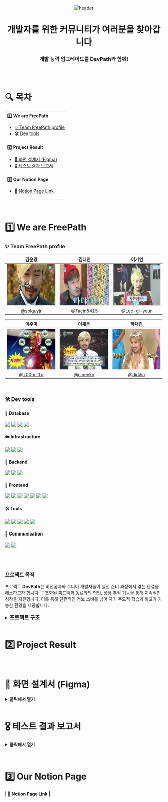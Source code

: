 <div align="center">

![header](https://capsule-render.vercel.app/api?type=blur&color=0:CEF279,100:73EDFF&height=200&section=header&text=We%20are%20DevPath!&fontSize=70)

<h1>개발자를 위한 커뮤니티가 여러분을 찾아갑니다</h1>
<h3>개발 능력 업그레이드를 DevPath와 함께!</h3>


</div>
<br><br>
<h1>🔍 목차</h1>

<table>
  <tr>
    <td>
      <b>1️⃣ We are FreePath</b>
        <ul>
          <li><a href="#team">✨ Team FreePath profile</a></li>
          <li><a href="#devtools">🛠️ Dev tools</a></li>
        </ul>
    </td>
  </tr>
  <tr>
    <td>
      <b>️2️⃣ Project Result</b>
       <ul>
          <li><a href="#figma">🙌 화면 설계서 (Figma)</a></li>
          <li><a href="#test">🎖️ 테스트 결과 보고서</a></li>
        </ul>
    </td>
  </tr>
  <tr>
    <td>
      <b>3️⃣ Our Notion Page</b>
        <ul>
          <li><a href="#ournotionpage">📓 Notion Page Link</a></li>
        </ul>
    </td>
  </tr>
</table>

<br>

<h1>1️⃣ We are FreePath</h1>

<h3><span id="team">✨ Team FreePath profile</span></h3>

<div align="center">

|                        **김운경**                        |                        **김태인**                        |                        **이기연**                        |
|:-----------------------------------------------------:|:-----------------------------------------------------:|:-----------------------------------------------------:|
| <img src="./assets/김운경.png" width="180" height="130"> | <img src="./assets/김태인.png" width="180" height="130"> | <img src="./assets/이기연.png" width="180" height="130"> |
|       [@splguyjr](https://github.com/splguyjr)        |      [@Taein5415](https://github.com/Taein5415)       |    [@Lee-gi-yeun](https://github.com/Lee-gi-yeun)     |

|                        **이주미**                        |                        **이채은**                        |                        **하채린**                        |
|:-----------------------------------------------------:|:-----------------------------------------------------:|:-----------------------------------------------------:|
| <img src="./assets/이주미.png" width="180" height="130"> | <img src="./assets/이채은.png" width="180" height="130"> | <img src="./assets/하채린.png" width="180" height="130"> |
|        [@z00m-1n](https://github.com/z00m-1n)         |        [@nineeko](https://github.com/nineeko)         |         [@didiha](https://github.com/didiha)          | 

</div>

<br>
<h3 id="devtools">🛠️ Dev tools</h3>

<h4>📂 Database</h4>
<div>
  <img src="https://img.shields.io/badge/mariaDB-003545?style=for-the-badge&logo=mariaDB&logoColor=white">
  <img src="https://img.shields.io/badge/MongoDB-4EA94B?style=for-the-badge&logo=mongodb&logoColor=white">
  <img src="https://img.shields.io/badge/redis-%23DD0031.svg?&style=for-the-badge&logo=redis&logoColor=white">
  <img src="https://img.shields.io/badge/elasticsearch-005571?style=for-the-badge&logo=elasticsearch&logoColor=white">
</div>

<!-- Infrastructure -->
<h4>☁️ Infrastructure</h4>
<div>
  <img src="https://img.shields.io/badge/docker-2496ED.svg?&style=for-the-badge&logo=docker&logoColor=white">
  <img src="https://img.shields.io/badge/Google_Cloud-4285F4?style=for-the-badge&logo=google-cloud&logoColor=white"> 
  <img src="https://img.shields.io/badge/amazons3-569A31?style=for-the-badge&logo=amazons3&logoColor=white">
</div>

<!-- Backend -->
<h4>🚀 Backend</h4>
<div>
  <img src="https://img.shields.io/badge/Java-ED8B00?style=for-the-badge&logo=openjdk&logoColor=white">
  <img src="https://img.shields.io/badge/springboot-6DB33F?style=for-the-badge&logo=springboot&logoColor=white">
  <img src="https://img.shields.io/badge/openai-412991?style=for-the-badge&logo=openai&logoColor=white">
</div>

<h4>🚀 Frontend</h4>
<div>
  <img src="https://img.shields.io/badge/Vue.js-4FC08D?style=for-the-badge&logo=vue.js&logoColor=white">
  <img src="https://img.shields.io/badge/JavaScript-F7DF1E?style=for-the-badge&logo=javascript&logoColor=black">
  <img src="https://img.shields.io/badge/CSS3-1572B6?style=for-the-badge&logo=css3&logoColor=white">
  <img src="https://img.shields.io/badge/HTML5-E34F26?style=for-the-badge&logo=html5&logoColor=white">
  <img src="https://img.shields.io/badge/axios-5A29E4?style=for-the-badge&logo=axios&logoColor=white">
  <img src="https://img.shields.io/badge/vue--router-42B883?style=for-the-badge&logo=vue.js&logoColor=white">
  <img src="https://img.shields.io/badge/pinia-ffd859?style=for-the-badge&logo=pinia&logoColor=black">
</div>

<!-- Tools -->
<h4>🛠️ Tools</h4>
<div>
  <img src="https://img.shields.io/badge/Figma-F24E1E?style=for-the-badge&logo=figma&logoColor=white">
  <img src="https://img.shields.io/badge/IntelliJ_IDEA-000000.svg?style=for-the-badge&logo=intellij-idea&logoColor=white">
  <img src="https://img.shields.io/badge/Markdown-000000?style=for-the-badge&logo=markdown&logoColor=white">
  <img src="https://img.shields.io/badge/git-F05032?style=for-the-badge&logo=git&logoColor=white">
  <img src="https://img.shields.io/badge/github-181717?style=for-the-badge&logo=github&logoColor=white">
</div>

<!-- Communication -->
<h4>💬 Communication</h4>
<div>
  <img src="https://img.shields.io/badge/Notion-000000?style=for-the-badge&logo=notion&logoColor=white">
  <img src="https://img.shields.io/badge/discord-5865F2?style=for-the-badge&logo=discord&logoColor=white">
</div>

<br><br>

<h3><b>프로젝트 목적</b></h3>
프로젝트 <b>DevPath</b>는 비전공자와 주니어 개발자들이 실전 준비 과정에서 겪는 단절을 해소하고자 합니다. 구조화된 피드백과 동료와의 협업, 성장 추적 기능을 통해 지속적인 성장을 지원합니다. 이를 통해
단편적인 정보 소비를 넘어 자기 주도적 학습과 회고가 가능한 환경을 제공합니다.
<br><br>
<details>
  <summary><b><span style="font-size: 1.2em">프로젝트 구조</span></b></summary>

```angular2html

src/
├── api/
│   └── axios.js
├── assets/
│   ├── font/
│   └── images/ (board, chatting, common, csquiz, devti, interview, main, mypage, user)
│   └── styles/
├── components/
│   ├── common/
│   └── layout/ (Header, Sidebar, Sidebar Sections)
├── features/
│   ├── admin/
│   │   ├── csquiz, ItNews, report (각각 api.js, router.js, components/, views/)
│   ├── board/
│   │   ├── components/, views/, api.js, quill-config.js, router.js
│   ├── chatting/
│   │   ├── components/ (chattingView, userBlockView, ChattingPendingView), views/, api.js, router.js, stomp-client.js
│   ├── comment/
│   │   ├── components/, api.js
│   ├── csquiz/
│   │   ├── components/, views/, api.js, router.js
│   ├── devti/
│   │   ├── components/, views/, data/, api.js, router.js
│   ├── interaction/
│   │   └── components/, api.js
│   ├── interview/
│   │   ├── components/, views/, api.js, router.js
│   ├── main/
│   │   ├── components/, views/, api.js, router.js
│   ├── mypage/
│   │   ├── bookmark/, comment/, like/, reportedpost/, writepost/, views/, components/, api.js, router.js
│   └── user/
│       ├── components/, views/, api.js, errorcode.js, router.js
├── router/
│   └── index.js
└── stores/
    └── auth.js

```

</details>
<br>

<h1 id="project-result">2️⃣ Project Result</h1>

<br>

<h1 id="figma">🙌 화면 설계서 (Figma)</h1>

<details>
  <summary><b>클릭해서 열기</b></summary>

### 👤 회원 관련 (회원가입 / 로그인 / 마이페이지)

<details>
<summary>회원가입 페이지</summary>

<img src="./assets/figma/회원가입 페이지.png" alt="회원가입 페이지" style="width: 80%; height: auto;">

</details>

<details>
<summary>일반회원가입 페이지</summary>

<img src="./assets/figma/일반회원가입 페이지.png" alt="일반회원가입 페이지" style="width: 80%; height: auto;">

</details>

<details>
<summary>소셜회원가입 페이지</summary>

<img src="./assets/figma/소셜회원가입 페이지.png" alt="소셜회원가입 페이지" style="width: 80%; height: auto;">

</details>

<details>
<summary>로그인 페이지</summary>

<img src="./assets/figma/로그인 페이지.png" alt="로그인 페이지" style="width: 80%; height: auto;">

</details>

<details>
<summary>로그인 - 일반 페이지</summary>

<img src="./assets/figma/로그인 - 일반 페이지.png" alt="로그인 - 일반 페이지" style="width: 80%; height: auto;">

</details>

<details>
<summary>비밀번호 찾기</summary>

<img src="./assets/figma/비밀번호 찾기.png" alt="비밀번호 찾기" style="width: 80%; height: auto;">

</details>

<details>
<summary>아이디 찾기</summary>

<img src="./assets/figma/아이디 찾기.png" alt="아이디 찾기" style="width: 80%; height: auto;">

</details>

<details>
<summary>내 프로필 수정</summary>

<img src="./assets/figma/내 프로필 수정.png" alt="내 프로필 수정" style="width: 80%; height: auto;">

</details>

<details>
<summary>마이페이지 게시글 모아보기</summary>

<img src="./assets/figma/마이페이지-게시글(메인).png" alt="마이페이지-게시글(메인)" style="width: 80%; height: auto;">

</details>

<details>
<summary>마이페이지 댓글 모아보기</summary>

<img src="./assets/figma/마이페이지-댓글.png" alt="마이페이지-댓글" style="width: 80%; height: auto;">

</details>

### 🏠 메인

<details>
<summary>메인 페이지 - 회원</summary>

<img src="./assets/figma/메인 페이지 - 회원.png" alt="메인 페이지 - 회원" style="width: 80%; height: auto;">

</details>

<details>
<summary>메인 페이지 - 비회원</summary>



<img src="./assets/figma/메인 페이지 - 비회원.png" alt="메인 페이지 - 비회원" style="width: 80%; height: auto;">

</details>

### 📝 게시판

<details>
<summary>게시글 목록</summary>

<img src="./assets/figma/게시글 목록.png" alt="게시글 목록" style="width: 80%; height: auto;">

</details>

<details>
<summary>게시글 작성</summary>

<img src="./assets/figma/게시글 작성.png" alt="게시글 작성" style="width: 80%; height: auto;">

</details>

<details>
<summary>게시글 상세조회</summary>

<img src="./assets/figma/게시글 상세조회.png" alt="게시글 상세조회" style="width: 80%; height: auto;">

</details>

<details>
<summary>프로젝트 게시판 게시글 작성</summary>

<img src="./assets/figma/프로젝트 게시판 게시글 작성.png" alt="프로젝트 게시판 게시글 작성" style="width: 80%; height: auto;">

</details>

### 🗣️ 채팅

<details>
<summary>일대일 채팅룸 목록 페이지</summary>

<img src="./assets/figma/400. 일대일 채팅룸 목록 페이지.png" alt="400. 일대일 채팅룸 목록 페이지" style="width: 80%; height: auto;">

</details>

<details>
<summary>그룹채팅방 페이지</summary>

<img src="./assets/figma/410. 그룹채팅방 페이지.png" alt="410. 그룹채팅방 페이지" style="width: 80%; height: auto;">

</details>

<details>
<summary>참여 대기중인 채팅방 목록 확인</summary>

<img src="./assets/figma/420. 참여 대기중인 채팅방 목록 확인.png" alt="420. 참여 대기중인 채팅방 목록 확인" style="width: 80%; height: auto;">

</details>

<details>
<summary>채팅 차단 목록 조회 페이지</summary>

<img src="./assets/figma/430. 채팅 차단 목록 조회 페이지.png" alt="430. 채팅 차단 목록 조회 페이지" style="width: 80%; height: auto;">

</details>

### 👔 면접 기능

<details>
<summary>면접방 목록 조회 (면접 초기 화면)</summary>

<img src="./assets/figma/600. 면접방 목록 조회 (면접 초기 화면).png" alt="600. 면접방 목록 조회 (면접 초기 화면)" style="width: 80%; height: auto;">

</details>

<details>
<summary>면접방 목록 조회 (면접이 존재하지 않을 때)</summary>

<img src="./assets/figma/601. 면접방 목록 조회 (면접 초기 화면).png" alt="601. 면접방 목록 조회 (면접 초기 화면)" style="width: 80%; height: auto;">

</details>

<details>
<summary>면접 실행 면접방 정보 선택</summary>

<img src="./assets/figma/611. 면접 실행 _ 면접방 정보 선택.png" alt="611. 면접 실행 _ 면접방 정보 선택" style="width: 80%; height: auto;">

</details>

<details>
<summary>면접 실행 면접 진행(질답_3)</summary>

<img src="./assets/figma/612. 면접 실행 _ 면접 진행(질답_3).png" alt="612. 면접 실행 _ 면접 진행(질답_3)" style="width: 80%; height: auto;">

</details>

<details>
<summary>면접 조회 면접방 상세조회</summary>

<img src="./assets/figma/621. 면접 조회 _ 면접방 상세조회.png" alt="621. 면접 조회 _ 면접방 상세조회" style="width: 80%; height: auto;">

</details>

<details>
<summary>면접재실행</summary>

<img src="./assets/figma/630. 면접재실행.png" alt="630. 면접재실행" style="width: 80%; height: auto;">

</details>

<details>
<summary>면접재실행</summary>

<img src="./assets/figma/630. 면접재실행 (1).png" alt="630. 면접재실행 (1)" style="width: 80%; height: auto;">

</details>

### 📊 성향 테스트

<details>
<summary>성향테스트 초기 화면</summary>

<img src="./assets/figma/700. 성향테스트 초기 화면.png" alt="700. 성향테스트 초기 화면" style="width: 80%; height: auto;">

</details>

<details>
<summary>개발자 성향 테스트 응시 화면</summary>

<img src="./assets/figma/710. 개발자 성향 테스트 응시 화면.png" alt="710. 개발자 성향 테스트 응시 화면" style="width: 80%; height: auto;">

</details>

<details>
<summary>개발자 성향 테스트 결과 화면</summary>

<img src="./assets/figma/720. 개발자 성향 테스트 결과 화면.png" alt="720. 개발자 성향 테스트 결과 화면" style="width: 80%; height: auto;">

</details>

<details>
<summary>개발자 성향 테스트 결과 종류</summary>

<img src="./assets/figma/개발자 성향 테스트 결과 종류.png" alt="개발자 성향 테스트 결과 종류" style="width: 80%; height: auto;">

</details>

### 🧠 CS 퀴즈

<details>
<summary>CS 퀴즈 목록 조회</summary>

<img src="./assets/figma/CS 퀴즈 목록 조회.png" alt="CS 퀴즈 목록 조회" style="width: 80%; height: auto;">

</details>

<details>
<summary>CS 퀴즈 응시 화면</summary>

<img src="./assets/figma/CS 퀴즈 응시 화면.png" alt="CS 퀴즈 응시 화면" style="width: 80%; height: auto;">

</details>

<details>
<summary>CS 퀴즈 결과</summary>

<img src="./assets/figma/CS 퀴즈 결과.png" alt="CS 퀴즈 결과" style="width: 80%; height: auto;">

</details>

### 🛠️ 관리자 관련 (신고 / CS 퀴즈 / IT 뉴스 기사)

<details>
<summary>관리자 홈</summary>

<img src="./assets/figma/관리자 홈.png" alt="관리자 홈" style="width: 80%; height: auto;">

</details>

<details>
<summary>신고 검토 목록</summary>

<img src="./assets/figma/신고 검토 목록.png" alt="신고 검토 목록" style="width: 80%; height: auto;">

</details>

<details>
<summary>신고 처리</summary>

<img src="./assets/figma/신고 처리.png" alt="신고 처리" style="width: 80%; height: auto;">

</details>

<details>
<summary>cs 퀴즈 등록</summary>

<img src="./assets/figma/cs 퀴즈 등록.png" alt="cs 퀴즈 등록" style="width: 80%; height: auto;">

</details>

<details>
<summary>cs 퀴즈 상세 조회</summary>

<img src="./assets/figma/cs 퀴즈 상세 조회.png" alt="cs 퀴즈 상세 조회" style="width: 80%; height: auto;">

</details>


<details>
<summary>미 발송 된 기사 조회</summary>

<img src="./assets/figma/미 발송 된 기사 조회.png" alt="미 발송 된 기사 조회" style="width: 80%; height: auto;">

</details>

<details>
<summary>발송 된 기사 조회</summary>

<img src="./assets/figma/발송 된 기사 조회.png" alt="발송 된 기사 조회" style="width: 80%; height: auto;">

</details>

<details>
<summary>기사 작성</summary>

<img src="./assets/figma/기사 작성.png" alt="기사 작성" style="width: 80%; height: auto;">

</details>


</details>

<br>
<h1 id="test">🎖️ 테스트 결과 보고서</h1>

<details>
  <summary><b>클릭해서 열기</b></summary>

### 👤 회원 테스트
<details>
    <summary><b>회원 가입</b></summary>
    1. 일반 회원가입
    <br>
    <img src="./assets/test/user/일반회원_회원가입.png" alt="user1" style="width: 80%; height: auto;">
    <br>: 일반 회원가입 시 인증 이메일 발송
    <br><br>
    <img src="./assets/test/user/일반회원_회원가입인증번호확인.png" alt="user2" style="width: 80%; height: auto;">
    <br>: 인증번호 확인
    <br><br>
    <img src="./assets/test/user/일반회원_회원가입완료.png" alt="user3" style="width: 80%; height: auto;">
    <br>: 인증번호 확인
    <br><br>
    2. 구글 회원가입
    <br>
    <img src="./assets/test/user/소셜회원_회원가입&로그인창.png" alt="user4" style="width: 80%; height: auto;">
    <br>: 구글 회원가입 or 로그인 화면
    <br><br>
    <img src="./assets/test/user/소셜회원_닉네임,구독여부입력페이지.png" alt="user5" style="width: 80%; height: auto;">
    <br>: 구글 인증 후 닉네임, it 기사 구독 여부 입력
    <br><br>
    <img src="./assets/test/user/소셜회원_회원가입완료.png" alt="user6" style="width: 80%; height: auto;">
    <br>: 구글 회원가입 완료
</details>
<details>
    <summary><b>로그인</b></summary>
    1. 일반 로그인
    <br>
    <img src="./assets/test/user/일반회원_로그인.png" alt="user7" style="width: 80%; height: auto;">
    <br>: 일반 로그인 완료
    <br><br>
    2. 구글 로그인
    <br>
    <img src="./assets/test/user/소셜회원_회원가입&로그인창.png" alt="user8" style="width: 80%; height: auto;">
    <br>: 구글 로그인 화면
    <br><br>
    <img src="./assets/test/user/소셜회원_로그인시토큰확인가능.png" alt="user9" style="width: 80%; height: auto;">
    <br>: 구글 로그인 시 토큰 확인 가능
    <br><br>
</details>
<details>
    <summary><b>로그아웃</b></summary>
    1. 로그아웃
    <br>
    <img src="./assets/test/user/회원_로그아웃.png" alt="user11" style="width: 80%; height: auto;">
    <br><br>
</details>
<details>
    <summary><b>리프레시 토큰 발급</b></summary>
    1. 리프레시 토큰 발급
    <br>
    <img src="./assets/test/user/회원_리프레시토큰.png" alt="user10" style="width: 80%; height: auto;">
    <br><br>
</details>
<details>
    <summary><b>회원 탈퇴</b></summary>
    1. 이메일 발송
    <br>
    <img src="./assets/test/user/회원_회원탈퇴이메일.png" alt="user11" style="width: 80%; height: auto;">
    <br>: 회원 탈퇴 시 본인 확인을 위한 이메일 발송
    <br><br>
    2. 인증 번호
    <br>
    <img src="./assets/test/user/회원_회원탈퇴인증번호확인.png" alt="user12" style="width: 80%; height: auto;">
    <br>: 인증 번호 확인
    <br><br>
    3. 회원 탈퇴
    <br>
    <img src="./assets/test/user/회원_회원탈퇴완료.png" alt="user13" style="width: 80%; height: auto;">
    <br>: 회원 탈퇴 완료
    <br><br>
</details>
<details>
    <summary><b>로그인 아이디 찾기</b></summary>
    1. 이메일 발송
    <br>
    <img src="./assets/test/user/일반회원_로그인아이디찾기이메일.png" alt="user14" style="width: 80%; height: auto;">
    <br>: 로그인 아이디 찾기를 위한 인증용 이메일 발송
    <br><br>
    2. 인증 번호
    <br>
    <img src="./assets/test/user/일반회원_로그인아이디찾기인증번호확인.png" alt="user15" style="width: 80%; height: auto;">
    <br>: 인증 번호 인증 완료
    <br><br>
    3. 로그인 찾기 완료
    <br>
    <img src="./assets/test/user/일반회원_로그인아이디찾기완료.png" alt="user16" style="width: 80%; height: auto;">
    <br>: 회원의 아이디 반환
    <br><br>
</details>
<details>
    <summary><b>비밀번호 재설정</b></summary>
    1. 이메일 발송
    <br>
    <img src="./assets/test/user/일반회원_비밀번호재설정이메일.png" alt="user17" style="width: 80%; height: auto;">
    <br>: 비밀번호를 잃어버렸을 때 재설정하는 기능을 사용하기 위해 인증용 이메일 발송
    <br><br>
    2. 인증 번호
    <br>
    <img src="./assets/test/user/일반회원_비밀번호재설정인증번호확인.png" alt="user18" style="width: 80%; height: auto;">
    <br>: 인증 번호 인증 완료
    <br><br>
    3. 비밀번호 재설정 오류
    <br>
    <img src="./assets/test/user/일반회원_비밀번호재설정_오류.png" alt="user19" style="width: 80%; height: auto;">
    <br>: 비밀번호에 특수문자를 넣지 않으면 안 됨
    <br><br>
    4. 비밀번호 재설정 완료
    <br>
    <img src="./assets/test/user/일반회원_비밀번호재설정완료.png" alt="user20" style="width: 80%; height: auto;">
    <br>: 특수문자 넣고 다시 시도하면 성공함
    <br><br>
</details>
<details>
    <summary><b>비밀번호 변경</b></summary>
    1. 이메일 발송
    <br>
    <img src="./assets/test/user/일반회원_비밀번호변경이메일.png" alt="user21" style="width: 80%; height: auto;">
    <br>: 비밀번호를 변경 시 인증용 이메일 발송
    <br><br>
    2. 인증 번호
    <br>
    <img src="./assets/test/user/일반회원_비밀번호변경인증번호확인.png" alt="user22" style="width: 80%; height: auto;">
    <br>: 인증 번호 인증 완료
    <br><br>
    3. 비밀번호 변경 완료
    <br>
    <img src="./assets/test/user/일반회원_비밀번호변경완료.png" alt="user23" style="width: 80%; height: auto;">
    <br>: 비밀번호가 성공적으로 변경됨
    <br><br>
</details>
<details>
    <summary><b>회원 정보 수정</b></summary>
    1. 닉네임, it 기사 구독 여부 수정
    <br>
    <img src="./assets/test/user/회원_닉네임,it구독여부수정.png" alt="user24" style="width: 80%; height: auto;">
    <br>: 중복되는 닉네임은 변경이 불가능
    <br><br>
</details>
 <details>
    <summary><b>개발자 성향 테스트 저장</b></summary>
    1. 개발자 성향 테스트 저장
    <br>
    <img src="./assets/test/user/회원_개발자성향테스트저장.png" alt="user25" style="width: 80%; height: auto;">
    <br>: 프론트에서 주는 값을 회원의 개발자 성향 테스트 결과로 저장함
    <br><br>
</details>
<details>
    <summary><b>마이페이지 내의 회원 정보 조회</b></summary>
    1. 회원 정보 조회
    <br>
    <img src="./assets/test/user/회원_마이페이지정보조회.png" alt="user26" style="width: 80%; height: auto;">
    <br>: 이메일, 닉네임, it 뉴스 구독 여부, 개발자 성향 테스트 등을 조회할 수 있다.
    <br><br>
</details>

<br>

### 📝 게시글 테스트

<details>
  <summary><b>게시글 업로드</b></summary>
  1. 게시글 업로드
  <br>
  <img src="https://github.com/user-attachments/assets/9979f153-f1aa-49ec-a027-30c6e289ccb9" alt="게시글 업로드 예시" style="width: 80%; height: auto;">
  <br>각 필드에 대한 입력 유효성 검사와 파일 첨부 기능 등이 포함됩니다.
</details>

<details>
  <summary><b>게시글 수정</b></summary>
  1. 게시글 수정
  <br>
  <img src="https://github.com/user-attachments/assets/ecd6bc39-f368-4e42-8372-1f7824c4a5bc" alt="게시글 수정 예시" style="width: 80%; height: auto;">
  <br>수정 시 변경된 내용이 정상적으로 반영되는지와 편집 전후 데이터 비교 기능 등을 확인합니다.
</details>

<details>
  <summary><b>게시글 삭제</b></summary>
  1. 게시글 삭제
  <br>
  <img src="https://github.com/user-attachments/assets/26f60396-b3ff-4867-bef7-8c2a5f2e9b32" alt="게시글 삭제 예시" style="width: 80%; height: auto;">
  <br>삭제 전 확인 메시지와 실제 데이터베이스에서 삭제 처리가 되는지를 테스트합니다.
</details>

<details>
  <summary><b>하위 카테고리 목록 조회</b></summary>
  1. 하위 카테고리 목록 조회
  <br>
  <img src="https://github.com/user-attachments/assets/db528f3c-bbef-450c-b280-078fee3cab65" alt="하위 카테고리 목록 조회 예시" style="width: 80%; height: auto;">
  <br>계층 구조가 제대로 표시되고, 클릭 시 해당 카테고리로 이동되는지 확인합니다.
</details>

<details>
  <summary><b>게시글 상세 조회</b></summary>
  1. 게시글 상세 조회
  <br>
  <img src="https://github.com/user-attachments/assets/bd8cabe1-b318-40b9-8a6e-de6412781b24" alt="게시글 상세 조회 예시" style="width: 80%; height: auto;">
  <br>게시글 내용, 작성자 정보, 작성일, 댓글 및 추천 수 등의 정보가 올바르게 표시되는지 확인합니다.
</details>

<details>
  <summary><b>게시글 검색 (작성일, 작성자, 제목)</b></summary>
  1. 게시글 검색 (작성일, 작성자, 제목)
  <br>
  <img src="https://github.com/user-attachments/assets/787dd012-6f0f-4849-880b-2557afa9ff77" alt="게시글 검색 (필터) 예시" style="width: 80%; height: auto;">
  <br>조건에 맞는 게시글이 올바르게 필터링되어 나타나는지 확인합니다.
</details>

<details>
  <summary><b>게시글 검색 (게시글 내용 필터)</b></summary>
  1. 게시글 내용 필터
  <br>
  <img src="https://github.com/user-attachments/assets/269fe4e7-03b5-480e-86ee-e704c4292d61" alt="게시글 내용 필터 예시" style="width: 80%; height: auto;">
  <br>검색 결과에 불필요한 게시글이 노출되지 않고, 정확하게 필터링되는지 확인합니다.
</details>

<details>
  <summary><b>회원이 작성한 게시글 목록 조회</b></summary>
  1. 회원이 작성한 게시글 목록 조회
  <br>
  <img src="https://github.com/user-attachments/assets/534991c6-a68e-4e39-a75f-ceb6b41e4ee2" alt="회원이 작성한 게시글 목록 조회 예시" style="width: 80%; height: auto;">
  <br>회원 정보와 연동되어, 로그인 상태에서 자신의 게시글만 확인 가능하게 처리되어 있는지 테스트합니다.
</details>

<details>
  <summary><b>자신의 신고된 게시물 목록 확인</b></summary>
  1. 신고된 게시물 목록 확인
  <br>
  <img src="https://github.com/user-attachments/assets/49a8c793-31ae-4931-81ff-b151fd2bf6ba" alt="신고된 게시물 목록 확인 예시" style="width: 80%; height: auto;">
  <br>신고 처리 현황과 해당 게시글의 상태가 정확하게 표시되는지 확인합니다.
</details>
<br>

### 💬 댓글 테스트

<details>
    <summary><b>게시글 내 댓글 조회 기능</b></summary>
    1. 게시글 내 댓글 조회 기능
    <br>
    <img src="./assets/test/comment/게시글 내 댓글, 대댓글 조회.png" alt="게시글 내 댓글, 대댓글 조회" style="width: 80%; height: auto;">
    <br>: 게시글 내 댓글 및 대댓글을 조회할 수 있다.
</details>
<details>
        <summary><b>댓글 작성</b></summary>
        2. 댓글 작성
        <br>
        <img src="./assets/test/comment/댓글작성.png" alt="댓글작성" style="width: 80%; height: auto;">
        <br>사용자는 게시글ID와 댓글을 전송하여여 댓글을 작성할 수 있다.
</details>
<details>
        <summary><b>대댓글 작성</b></summary>
            3. 대댓글 작성
             <br>
              <img src="./assets/test/comment/대댓글 작성.png" alt="대댓글 작성" style="width: 80%; height: auto;">
            <br>사용자는 게시글ID와 댓글을 전송하여여 대댓글을 작성할 수 있다.
</details>
<details>
        <summary><b>댓글 삭제</b></summary>
            4. 댓글 삭제
             <br>
              <img src="./assets/test/comment/댓글 삭제.png" alt="댓글 삭제" style="width: 80%; height: auto;">
            <br>사용자는 특정 댓글의 id를 이용하여 댓글을 삭제할 수 있다.
</details>
<details>
        <summary><b>댓글,대댓글 수정</b></summary>
            5. 댓글,대댓글 수정
             <br>
              <img src="./assets/test/comment/댓글, 대댓글 수정.png" alt="댓글, 대댓글 수정" style="width: 80%; height: auto;">
            <br>사용자는 특정 댓글의 id를 이용하여 댓글을 수정할 수 있다.
</details>
<details>
        <summary><b>내가 쓴 댓글, 대댓글 조회</b></summary>
            6.내가 쓴 댓글, 대댓글 조회
             <br>
              <img src="./assets/test/comment/내가 쓴 댓글, 대댓글 조회.png" alt="내가 쓴 댓글, 대댓글 조회" style="width: 80%; height: auto;">
            <br>사용자는 자신이 작성한 댓글 및 대댓글을 조회할 수 있다.
</details>
<details>
        <summary><b>신고 된 내 댓글 조회</b></summary>
            7. 신고 된 내 댓글 조회
             <br>
              <img src="./assets/test/comment/신고된 내 댓글 조회.png" alt="신고 된 내 댓글 조회" style="width: 80%; height: auto;">
            <br>사용자는 신고된 자신의 댓글을 조회할 수 있다.
</details>
<br>

### 🗳️ 투표 테스트

<details>
  <summary><b>투표 참여</b></summary>
  1. 투표 참여(일반)
  <br>
  <img src="https://github.com/user-attachments/assets/f447f1d6-89e4-4fb7-bd72-55f98e1b8642" alt="투표 참여(일반)" style="width: 80%; height: auto;">
  <br>투표가 있는 게시글에 투표 참여
  <br><br>
  2. 투표 참여(중복)
  <br>
  <img src="https://github.com/user-attachments/assets/7dbff11a-c536-4822-a8eb-2c8f3cbd0fd5" alt="투표 참여(중복)" style="width: 80%; height: auto;">
  <br>투표가 있는 게시글에 중복 투표 참여시 예외처리
</details>
<details>
  <summary><b>투표 종료</b></summary>
  1. 투표 종료(일반)
  <br>
  <img src="https://github.com/user-attachments/assets/39d852da-784b-4c99-94a2-3942d5241c09" alt="투표 종료(일반)" style="width: 80%; height: auto;">
  <br>투표를 종료
  <br><br>
  2. 투표 종료(권한 X)
  <br>
  <img src="https://github.com/user-attachments/assets/63203bca-d59b-4a50-b07f-8c54ccd702cc" alt="투표 종료(권한 X)" style="width: 80%; height: auto;">
  <br>투표 종료 시 게시글 작성자인지 검증 후 예외처리
</details>

<details>
  <summary><b>투표 조회</b></summary>
  1. 투표 조회(투표 존재 여부, 투표 여부, 종료 여부)
  <br>
  <img src="https://github.com/user-attachments/assets/ade40274-a107-47cb-9705-3453e1f9e45f" alt="투표 조회(투표 존재 여부, 투표 여부, 종료 여부)" style="width: 80%; height: auto;">
  <br>투표 조회 시 투표 존재 여부, 투표 여부, 종료 여부를 확인
</details>
<br>

### 🔁 게시판 상호작용 테스트

<details>
    <summary><b>게시글 북마크</b></summary>
    1. 게시글 북마크
    <br>
    <img src="./assets/test/board/interaction/게시글 북마크.png" alt="intr1" style="width: 80%; height: auto;">
    <br>: 사용자는 게시글 북마크를 할 수 있다.
    <br><br>
    2. 게시글 북마크 모아보기
    <br>
    <img src="./assets/test/board/interaction/게시글 북마크 모아보기.png" alt="intr2" style="width: 80%; height: auto;">
    <br>: 사용자는 마이페이지에서 북마크 목록을 조회할 수 있다.
    <br><br>
    3. 게시글 북마크 삭제
    <br>
    <img src="./assets/test/board/interaction/게시글 북마크 삭제.png" alt="intr3" style="width: 80%; height: auto;">
    <br>: 사용자는 북마크를 취소할 수 있다.
    <br><br>
    4. 게시글 북마크 실패
    <br>
    <img src="./assets/test/board/interaction/게시글 북마크 실패.png" alt="intr4" style="width: 80%; height: auto;">
    <br>: 게시글 북마크 실패 예외 처리
    <br><br>
    5. 게시글 북마크 삭제 실패
    <br>
    <img src="./assets/test/board/interaction/게시글 북마크 삭제 실패.png" alt="intr5" style="width: 80%; height: auto;">
    <br>: 북마크 삭제 실패 예외 처리
    <br><br>
</details>
<details>
    <summary><b>게시글 좋아요</b></summary>
    1. 게시글 좋아요
    <br>
    <img src="./assets/test/board/interaction/게시글 좋아요.png" alt="intr6" style="width: 80%; height: auto;">
    <br>: 사용자는 게시글에 좋아요를 누를 수 있다.
    <br><br>
    2. 게시글 좋아요 모아보기
    <br>
    <img src="./assets/test/board/interaction/게시글 좋아요 모아보기.png" alt="intr7" style="width: 80%; height: auto;">
    <br>: 사용자는 마이페이지에서 좋아요 한 게시글을 조회할 수 있다.
    <br><br>
    3. 게시글 좋아요 총 개수
    <br>
    <img src="./assets/test/board/interaction/게시글 총 좋아요 개수.png" alt="intr8" style="width: 80%; height: auto;">
    <br>: 사용자는 게시글의 좋아요 총 개수를 조회할 수 있다.
    <br><br>
    4. 게시글 좋아요 삭제
    <br>
    <img src="./assets/test/board/interaction/게시글 좋아요 삭제.png" alt="intr9" style="width: 80%; height: auto;">
    <br>: 사용자는 게시글의 좋아요를 취소할 수 있다.
    <br><br>
    5. 게시글 좋아요 실패
    <br>
    <img src="./assets/test/board/interaction/게시글 좋아요 실패.png" alt="intr10" style="width: 80%; height: auto;">
    <br>: 게시글의 좋아요 실패 예외 처리
    <br><br>
    6. 게시글 좋아요 삭제 실패
    <br>
    <img src="./assets/test/board/interaction/게시글 좋아요 삭제실패.png" alt="intr11" style="width: 80%; height: auto;">
    <br>: 게시글의 좋아요 삭제 실패 예외 처리
    <br><br>
</details>
<details>
    <summary><b>게시글 조회 시 북마크 여부</b></summary>
    1. 북마크 되어있을 때
    <br>
    <img src="./assets/test/board/interaction/게시글 조회 시 북마크 여부(북마크 되어있을때).png" alt="intr12" style="width: 80%; height: auto;">
    <br>: 사용자가 특정 게시글 조회 시 북마크가 되어있을 때
    <br><br>
    2. 북마크 안 되어있을 때
    <br>
    <img src="./assets/test/board/interaction/게시글 조회 시 북마크 여부(북마크 안되어있을때).png" alt="intr13" style="width: 80%; height: auto;">
    <br>: 사용자가 특정 게시글 조회 시 북마크가 안 되어있을 때
    <br><br>
</details>
<details>
    <summary><b>게시글 조회 시 좋아요 여부</b></summary>
    1. 좋아요 되어있을 때
    <br>
    <img src="./assets/test/board/interaction/게시글 조회 시 좋아요 여부(좋아요 되어있을 때).png" alt="intr14" style="width: 80%; height: auto;">
    <br>: 사용자가 특정 게시글 조회 시 좋아요가 되어있을 때
    <br><br>
    2. 좋아요 안 되어있을 때
    <br>
    <img src="./assets/test/board/interaction/게시글 조회 시 좋아요 여부(좋아요 안되어있을 때).png" alt="intr15" style="width: 80%; height: auto;">
    <br>: 사용자가 특정 게시글 조회 시 좋아요가 안 되어있을 때
    <br><br>
</details>
<details>
    <summary><b>댓글 좋아요</b></summary>
    1. 댓글 좋아요
    <br>
    <img src="./assets/test/board/interaction/댓글 좋아요.png" alt="intr16" style="width: 80%; height: auto;">
    <br>: 사용자는 댓글에 좋아요를 할 수 있다.
    <br><br>
    2. 댓글 좋아요 총 개수
    <br>
    <img src="./assets/test/board/interaction/댓글 총 좋아요 개수.png" alt="intr17" style="width: 80%; height: auto;">
    <br>: 사용자는 댓글의 좋아요 총 개수를 조회할 수 있다.
    <br><br>
    3. 댓글 좋아요 삭제
    <br>
    <img src="./assets/test/board/interaction/댓글 좋아요 삭제.png" alt="intr18" style="width: 80%; height: auto;">
    <br>: 사용자는 댓글의 좋아요를 취소할 수 있다.
    <br><br>
    4. 댓글 좋아요 실패
    <br>
    <img src="./assets/test/board/interaction/댓글 좋아요 실패.png" alt="intr19" style="width: 80%; height: auto;">
    <br>: 댓글의 좋아요 실패 예외 처리
    <br><br>
    5. 댓글 좋아요 삭제 실패
    <br>
    <img src="./assets/test/board/interaction/댓글 좋아요 삭제 실패.png" alt="intr20" style="width: 80%; height: auto;">
    <br>: 댓글의 좋아요 삭제 실패 예외 처리
</details>
<details>
    <summary><b>댓글 조회 시 좋아요 여부</b></summary>
    1. 좋아요 되어있을 때
    <br>
    <img src="./assets/test/board/interaction/댓글 조회 시 좋아요 여부(좋아요 되어있을때).png" alt="intr21" style="width: 80%; height: auto;">
    <br>: 사용자가 특정 댓글에 좋아요를 했을 때
    <br><br>
    2. 좋아요 안 되어있을 때
    <br>
    <img src="./assets/test/board/interaction/댓글 조회 시 좋아요 여부(좋아요 안되어있을 때).png" alt="intr22" style="width: 80%; height: auto;">
    <br>: 사용자가 특정 댓글에 좋아요를 안 했을 때
    <br><br>
</details>

<br>

### 🧠 CS 퀴즈 테스트

<details>
    <summary><b>CS 퀴즈 등록</b></summary>
    1. 등록
    <br>
    <img src="./assets/test/csquiz/CS퀴즈 등록.png" alt="csquiz1" style="width: 80%; height: auto;">
    <br>: 관리자가 CS 퀴즈를 등록함
    <br><br>
</details>
<details>
    <summary><b>CS 퀴즈 버전 갱신</b></summary>
    1. 버전 갱신(수동)
    <br>
    <img src="./assets/test/csquiz/CS퀴즈 버전 갱신(수동).gif" alt="csquiz2" style="width: 80%; height: auto;">
    <br>: 관리자가 CS 퀴즈 버전 갱신을 수동으로 진행함
    <br><br>
</details>
<details>
    <summary><b>CS 퀴즈 조회</b></summary>
    1. 상세 조회
    <br>
    <img src="./assets/test/csquiz/CS퀴즈 상세조회.png" alt="csquiz3" style="width: 80%; height: auto;">
    <br>: CS 퀴즈를 상세 조회함
    <br><br>
    2. 목록 조회
    <br>
    <img src="./assets/test/csquiz/CS 퀴즈 전체 목록 조회.png" alt="csquiz4" style="width: 80%; height: auto;">
    <br>: CS 퀴즈의 전체 목록 조회함
    <br><br>
    3. 주간 조회
    <br>
    <img src="./assets/test/csquiz/주간 CS퀴즈 조회.png" alt="csquiz5" style="width: 80%; height: auto;">
    <br>: 주간 CS 퀴즈 조회함
    <br><br>
</details>
<details>
    <summary><b>CS 퀴즈 수정</b></summary>
    1. 수정
    <br>
    <img src="./assets/test/csquiz/CS퀴즈 수정.png" alt="csquiz6" style="width: 80%; height: auto;">
    <br>: 관리자가 CS 퀴즈 내용을 수정함
    <br><br>
</details>
<details>
    <summary><b>사용자 답변 등록</b></summary>
    1. 답변 등록
    <br>
    <img src="./assets/test/csquiz/사용자 답변 등록.png" alt="csquiz7" style="width: 80%; height: auto;">
    <br>: 사용자가 퀴즈에 대해 답변을 등록함
    <br><br>
</details>
<details>
    <summary><b>사용자 CS 퀴즈 결과 조회</b></summary>
    1. 결과 조회
    <br>
    <img src="./assets/test/csquiz/사용자 CS퀴즈 결과 조회.png" alt="csquiz8" style="width: 80%; height: auto;">
    <br>: 사용자는 퀴즈 결과를 조회할 수 있음
    <br><br>
</details>
<details>
    <summary><b>사용자 주간 CS 퀴즈 정답 개수 조회</b></summary>
    1. 정답 개수 조회
    <br>
    <img src="./assets/test/csquiz/사용자 주간 CS퀴즈 정답 개수.png" alt="csquiz9" style="width: 80%; height: auto;">
    <br>: 사용자는 주간 CS 퀴즈의 정답 개수를 조회할 수 있음
    <br><br>
</details>
<br>

### 💬 채팅 테스트

<details>
    <summary><b>채팅방 기능</b></summary>
    1. 채팅방 생성
    <br>
    <img src="./assets/test/chatting/1_채팅방 생성.png" alt="채팅방 생성성" style="width: 80%; height: auto;">
    <br>: 사용자 토큰을 이용하여 채팅방 생성
    <br><br>
    2. 그룹채팅방 생성
    <br>
    <img src="./assets/test/chatting/2_그룹채팅방 생성.png" alt="그룹채팅방 생성성" style="width: 80%; height: auto;">
    <br>: 게시글ID와 사용자 토큰을 이용해 그룹채팅방 생성
    <br><br>
    3. 채팅방 나가기
    <br>
    <img src="./assets/test/chatting/3_채팅방 나가기.png" alt="채팅방 나가기기" style="width: 80%; height: auto;">
    <br>: 채팅방Id와 토큰을 이용해 채팅방을 나감
    <br><br>
    4. 채팅방 삭제
    <br>
    <img src="./assets/test/chatting/4_채팅방 삭제.png" alt="채팅방 나가기" style="width: 80%; height: auto;">
    <br>: 그룹채팅방의 OWNER인 사용자만이 채팅방 삭제 가능
    <br><br>
    5. 채팅방 조회
    <br>
    <img src="./assets/test/chatting/5_채팅방 조회.png" alt="채팅방 조회회" style="width: 80%; height: auto;">
    <br>: 참여중인 채팅방을 조회한다.
    <br><br>
     6. 채팅방 조회
    <br>
    <img src="./assets/test/chatting/6_채팅내역 조회.png" alt="채팅 내역 조회" style="width: 80%; height: auto;">
    <br>: 채팅방의 채팅 내역을 조회한다.
    <br><br>
    7. 채팅방 제목 변경
    <br>
    <img src="./assets/test/chatting/7_채팅방 제목 변경.png" alt="채팅방 제목 변경경" style="width: 80%; height: auto;">
    <br>: 그룹채팅방의 OWNER가 채팅방의 제목을 수정한다.
    <br><br>
    8. 채팅방 참여자 목록 조회
    <br>
    <img src="./assets/test/chatting/8_채팅 참여자 목록 조회.png" alt="채팅 참여자 목록 조회회" style="width: 80%; height: auto;">
    <br>: 특정 채팅방의 참여자 목록을 조회할 수 있다.
    <br><br>
</details>
<details>
    <summary><b>차단 기능</b></summary>
    1. 회원 차단 기능
    <br>
    <img src="./assets/test/chatting/9_회원 차단.png" alt="회원 차단 기능" style="width: 80%; height: auto;">
    <br>: 특정 사용자를 차단할 수 있다.
    <br><br>
    2. 회원 차단 취소 기능
    <br>
    <img src="./assets/test/chatting/10_회원 차단 취소.png" alt="회원 차단 취소 기능" style="width: 80%; height: auto;">
    <br>: 특정 사용자 차단을 취소할 수 있다.
    <br><br>
    3. 회원 차단 목록 조회
    <br>
    <img src="./assets/test/chatting/11_회원 차단 목록 조회.png" alt="회원 차단 목록 조회" style="width: 80%; height: auto;">
    <br>: 사용자가 차단한 다른 사용자들을 조회할 수 있다.
    <br><br>
</details>
<details>
<summary><b>그룹채팅방 기능</b></summary>
    1. 그룹채팅방 참여 요청
    <br>
    <img src="./assets/test/chatting/12_그룹채팅방 참여요청.png" alt="그룹채팅방 참여요청" style="width: 80%; height: auto;">
    <br>: 일반 사용자는 그룹채팅방 참여 요청을 보낸다.
    <br><br>
    2. 그룹채팅방 대기방 조회
    <br>
    <img src="./assets/test/chatting/13_그룹채팅방 대기방 조회.png" alt="그룹채팅방 대기방 조회" style="width: 80%; height: auto;">
    <br>: 그룹채팅방의 OWNER는 대기방을 조회할 수 있다.
    <br><br>
    3. 그룹채팅방 요청 수락락
    <br>
    <img src="./assets/test/chatting/14_그룹채팅방 요청 수락.png" alt="그룹채팅방 참여요청 수락락" style="width: 80%; height: auto;">
    <br>: 그룹채팅방의 OWNER는 그룹채팅방 참여 요청을 수락할 수 있다.
    <br><br>
    3. 그룹채팅방 요청 수락
    <br>
    <img src="./assets/test/chatting/15_그룹채팅방 요청 거절.png" alt="그룹채팅방 참여요청 거절절" style="width: 80%; height: auto;">
    <br>: 그룹채팅방의 OWNER는 그룹채팅방 참여 요청을 거절할 수도 있다.
    <br><br>
</details>
<details>
<summary><b>채팅 연결 테스트</b></summary>
<img src="./assets/test/chatting/채팅 연결 테스트.gif" alt="채팅 연결 테스트" style="width: 80%; height: auto;">
    <br>: stomp를 이용하여 connect, subscribe, send시 사용자의 토큰을 확인하여 채팅방에 참여중인 사용자인지 확인한다. 
</details>

<br>

### 🎤 모의면접 테스트

<details>
    <summary><b>관리자 - 조회</b></summary>
    1. 관리자 모의 면접방 전체 목록 조회
    <br>
    <img src="./assets/test/interview/관리자 면접방 전체 목록 조회.png" alt="interview1" style="width: 80%; height: auto;">
    <br>: 관리자는 사용자가 만든 모의 면접방 전체 목록을 조회할 수 있음
    <br><br>
    2. 관리자 모의 면접방 필터링 조회
    <br>
    <img src="./assets/test/interview/관리자 면접방 필터링 조회.png" alt="interview2" style="width: 80%; height: auto;">
    <br>: 관리자는 사용자가 만든 모의 면접방을 필터링 해서 조회할 수 있음
    <br><br>
</details>
<details>
    <summary><b>사용자 - 조회</b></summary>
    1. 사용자 모의 면접방 목록 조회
    <br>
    <img src="./assets/test/interview/사용자 면접방 목록 조회.png" alt="interview3" style="width: 80%; height: auto;">
    <br>: 사용자는 본인이 만든 모의 면접방 목록을 조회할 수 있음
    <br><br>
    2. 사용자 모의 면접방 상세 조회
    <br>
    <img src="./assets/test/interview/면접방 상세 조회.png" alt="interview4" style="width: 80%; height: auto;">
    <img src="./assets/test/interview/면접방 상세 조회2.png" alt="interview5" style="width: 80%; height: auto;">
    <img src="./assets/test/interview/면접방 상세 조회3.png" alt="interview6" style="width: 80%; height: auto;">
    <br>: 사용자는 본인의 모의 면접방 상세 조회를 할 수 있음
    <br><br>
    4. 사용자 모의 면접방 총평 조회
    <br>
    <img src="./assets/test/interview/면접방 총평 조회.png" alt="interview7" style="width: 80%; height: auto;">
    <br>: 사용자는 본인이 만든 모의 면접방의 총평을 조회할 수 있음
    <br><br>
</details>
<details>
    <summary><b>모의 면접방 생성</b></summary>
    1. 생성
    <br>
    <img src="./assets/test/interview/면접방 생성.png" alt="interview8" style="width: 80%; height: auto;">
    <br>: 사용자는 모의 면접방을 생성할 수 있음
    <br><br>
</details>
<details>
    <summary><b>모의 면접방 제목, 메모 수정</b></summary>
    1. 수정
    <br>
    <img src="./assets/test/interview/면접방 제목 및 메모 수정.png" alt="interview9" style="width: 80%; height: auto;">
    <br>: 사용자는 모의 면접방의 제목 및 메모를 수정할 수 있음
    <br><br>
</details>
<details>
    <summary><b>모의 면접방 사용</b></summary>
    1. 대화
    <br>
    <img src="./assets/test/interview/면접방 대화.png" alt="interview10" style="width: 80%; height: auto;">
    <img src="./assets/test/interview/면접방 대화.png" alt="interview11" style="width: 80%; height: auto;">
    <img src="./assets/test/interview/면접방 대화.png" alt="interview12" style="width: 80%; height: auto;">
    <br>: 사용자는 모의 면접방의 제목 및 메모를 수정할 수 있음
    <br><br>
</details>
<details>
    <summary><b>모의 면접방 재실행</b></summary>
    1. 대화
    <br>
    <img src="./assets/test/interview/면접방 질문 재실행.png" alt="interview13" style="width: 80%; height: auto;">
    <br>: 사용자는 모의 면접방을 재실행 할 수 있음
    <br><br>
</details>
<br>

### 📰 IT 뉴스 테스트 (완)

<details>
  <summary><b>IT 기사 목록 조회</b></summary>
  1. IT 기사 목록 전체 조회<br>
  <img src="./assets/test/itnews/IT기사-목록-조회.gif" alt="itnews1" style="width: 80%; height: auto;">
  <br>: 관리자는 IT 뉴스 목록을 조회할 수 있다.
  <br><br>
</details>

<details>
  <summary><b>발송된 뉴스 조회</b></summary>
  1. 발송된 기사 확인<br>
  <img src="./assets/test/itnews/발송된-뉴스-조회.gif" alt="itnews2" style="width: 80%; height: auto;">
  <br>: 발송 완료된 뉴스 기사를 확인할 수 있다.
  <br><br>
</details>

<details>
  <summary><b>미발송 뉴스 조회 및 수정</b></summary>
  1. 미발송 뉴스 확인 및 수정<br>
  <img src="./assets/test/itnews/미발송된-뉴스-조회-및-수정.gif" alt="itnews3" style="width: 80%; height: auto;">
  <br>: 미발송 기사를 선택해 내용을 수정할 수 있다.
  <br><br>
</details>

<details>
  <summary><b>뉴스 작성</b></summary>
  1. 기사 작성<br>
  <img src="./assets/test/itnews/뉴스-작성.gif" alt="itnews4" style="width: 80%; height: auto;">
  <br>: 관리자는 새로운 뉴스를 작성할 수 있다.
  <br><br>
</details>

<details>
  <summary><b>뉴스 수동 발송</b></summary>
  1. 수동으로 뉴스 발송<br>
  <img src="./assets/test/itnews/뉴스-수동발송.gif" alt="itnews5" style="width: 80%; height: auto;">
  <br>: 관리자는 원하는 시점에 수동 발송을 진행할 수 있다.
  <br><br>
</details>

<details>
  <summary><b>뉴스 삭제</b></summary>
  1. 뉴스 삭제<br>
  <img src="./assets/test/itnews/뉴스-삭제.gif" alt="itnews6" style="width: 80%; height: auto;">
  <br>: 관리자는 불필요한 뉴스 기사를 삭제할 수 있다.
  <br><br>
</details>

<details>
  <summary><b>뉴스 목록 돌아가기</b></summary>
  1. 뉴스 상세에서 목록으로 돌아가기<br>
  <img src="./assets/test/itnews/뉴스-목록-돌아가기.gif" alt="itnews7" style="width: 80%; height: auto;">
  <br>: 뉴스 상세 페이지에서 목록으로 다시 이동할 수 있다.
  <br><br>
</details>



<br>

### 🚨 신고 테스트

<details>
  <summary><b>게시글 신고</b></summary>
  1. 게시글 신고(일반)
  <br>
  <img src="https://github.com/user-attachments/assets/c52c6a38-5652-405a-9af0-0e5e66c68a46" alt="게시글 신고(일반)" style="width: 80%; height: auto;">
  <br>
  2. 게시글 신고(중복)
  <br>
  <img src="https://github.com/user-attachments/assets/03567cdc-c364-44ff-9fea-6324523d7c42" alt="게시글 신고(중복)" style="width: 80%; height: auto;">
  <br> 게시글 신고 시 중복 예외 처리
</details>

<details>
  <summary><b>댓글 신고</b></summary>
  1. 댓글 신고(일반)
  <br>
  <img src="https://github.com/user-attachments/assets/ac6fc59e-7288-4a57-ad54-a93bb7391f8e" alt="댓글 신고(일반)" style="width: 80%; height: auto;">
   <br><br>
  2. 댓글 신고(중복)
  <br>
  <img src="https://github.com/user-attachments/assets/b1fc9e0a-5350-4dec-9081-f64cbd40729b" alt="댓글 신고(중복)" style="width: 80%; height: auto;">
  <br> 댓글 신고 시 중복 예외 처리
  <br>
</details>

<details>
  <summary><b>관리자 신고 검토 리스트 조회</b></summary>
  1. 관리자 신고 검토 리스트 조회
  <br>
  <img src="https://github.com/user-attachments/assets/050f3d15-9df8-4f50-a437-913d41b1a13f" alt="관리자 신고 검토 리스트 조회" style="width: 80%; height: auto;">
  <br> 관리자가 신고 검토 요청 리스트를 조회
</details>

<details>
  <summary><b>관리자 신고 검토 처리</b></summary>
  1. 관리자 신고 검토 처리
  <br>
  <img src="https://github.com/user-attachments/assets/283cef1c-1ebe-4882-b9f7-9785408bbf2b" alt="관리자 신고 검토 처리" style="width: 80%; height: auto;">
  <br> 관리자가 신고 검토 요청을 처리
  <br>
  2. 관리자 신고 검토 처리(중복)
  <br>
  <img src="https://github.com/user-attachments/assets/35e63c95-3389-47e5-969a-a7165e889986" alt="관리자 신고 검토 리스트 조회" style="width: 80%; height: auto;">
  <br> 관리자가 신고 검토 요청 처리 시 중복 예외 처리
</details>
</details>
<br>


<br>
<h1 id="ournotionpage">3️⃣ Our Notion Page</h1>
<a href="https://www.notion.so/be15_2nd_FreePath-DevPath-1b62fdb1414880c1903ad52d9dd08ac8?pvs=4"><text><strong>| 📓 Notion Page Link |</strong></text></a>
<br><br>
